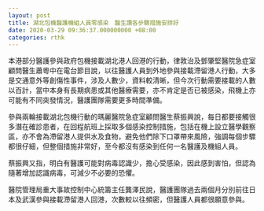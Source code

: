 ```yaml
---
layout: post
title: 湖北包機醫護機組人員零感染　醫生讚各步驟措施安排好
date: 2020-03-29 09:36:37.000000000 +08:00
categories: rthk
---
```


本港部分醫護參與政府包機接載湖北港人回港的行動，律敦治及鄧肇堅醫院急症室顧問醫生蕭粵中在電台節目說，以往醫護人員到外地參與接載滯留港人行動，大多是交通意外等創傷性事件，涉及人數少，資料較清晰，但今次行動需要接載的人數以百計，當中本身有長期病患或其他醫療需要，亦不肯定是否已被感染，飛機上亦可能有不同突發情況，醫護團隊需要更多時間準備。

參與兩輪接載湖北包機行動的瑪麗醫院急症室顧問醫生蔡振興說，每日都要接觸很多潛在確診患者，在回程航班上採取多個感染控制措施，包括在機上設立醫學觀察區，亦不會為滯留港人提供水及食物，避免他們除下口罩帶來風險，強調每個步驟都很仔細，但整個措施非常好，至今都沒有感染到任何一名醫護及機組人員。

蔡振興又指，明白有醫護可能對病毒認識少，擔心受感染，因此感到害怕，但認為隨著增加認識病毒，可減少不必要的恐懼。

醫院管理局重大事故控制中心統籌主任龔澤民說，醫護團隊過去兩個月分別前往日本及武漢參與接載滯留港人回港，次數較以往頻密，但醫護人員都很願意參與。
